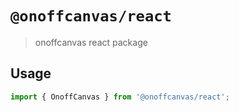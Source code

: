 # `@onoffcanvas/react`

> onoffcanvas react package

## Usage

```js
import { OnoffCanvas } from '@onoffcanvas/react';

```
